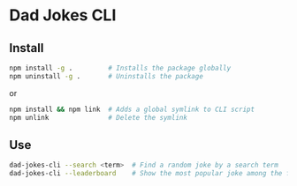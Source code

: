# Dad Jokes CLI

## Install

```bash
npm install -g .         # Installs the package globally
npm uninstall -g .       # Uninstalls the package
```

or

```bash
npm install && npm link  # Adds a global symlink to CLI script
npm unlink               # Delete the symlink
```

## Use

```bash
dad-jokes-cli --search <term>  # Find a random joke by a search term
dad-jokes-cli --leaderboard    # Show the most popular joke among the found ones
```
